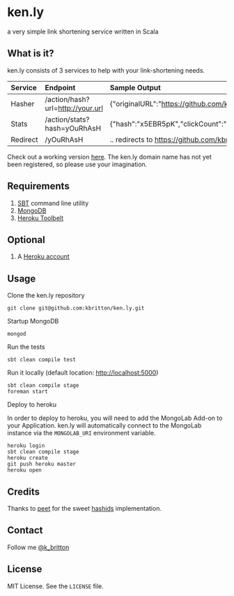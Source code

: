 ken.ly
======

a very simple link shortening service written in Scala

## What is it?

ken.ly consists of 3 services to help with your link-shortening needs.

| Service  | Endpoint                         | Sample Output                                                          |
|:---------|:---------------------------------|:-----------------------------------------------------------------------|
| Hasher   | /action/hash?url=http://your.url | {"originalURL":"https://github.com/kbritton/ken.ly","hash":"x5EBR5pK"} |
| Stats    | /action/stats?hash=yOuRhAsH      | {"hash":"x5EBR5pK","clickCount":"0"}                                   |
| Redirect | /yOuRhAsH                        | .. redirects to https://github.com/kbritton/ken.ly                                        |

Check out a working version [here](http://powerful-brook-3153.herokuapp.com/actions/hash?url=https://github.com/kbritton/ken.ly).  The ken.ly domain name has not
yet been registered, so please use your imagination.

## Requirements

1. [SBT](http://www.scala-sbt.org/release/docs/Getting-Started/Setup.html) command line utility
2. [MongoDB](http://docs.mongodb.org/manual/installation/)
3. [Heroku Toolbelt](https://toolbelt.heroku.com/)

## Optional

1. A [Heroku account](https://api.heroku.com/signup/devcenter)

## Usage

Clone the ken.ly repository
```
git clone git@github.com:kbritton/ken.ly.git
```

Startup MongoDB
```
mongod
```

Run the tests
```
sbt clean compile test
```

Run it locally (default location: [http://localhost:5000](http://localhost:5000))
```
sbt clean compile stage
foreman start
```

Deploy to heroku

In order to deploy to heroku, you will need to add the MongoLab Add-on to your Application.  ken.ly will automatically
connect to the MongoLab instance via the `MONGOLAB_URI` environment variable.

```
heroku login
sbt clean compile stage
heroku create
git push heroku master
heroku open
```

## Credits

Thanks to [peet](https://github.com/peet) for the sweet [hashids](https://github.com/peet/hashids.java) implementation.

## Contact

Follow me [@k_britton](http://twitter.com/k_britton)

## License

MIT License. See the `LICENSE` file.